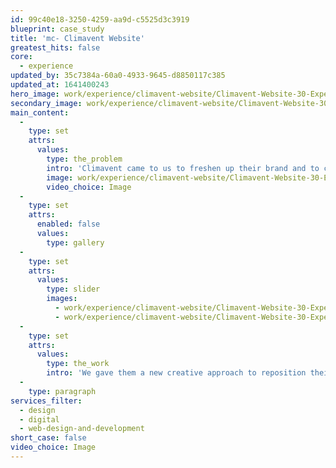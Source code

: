 ```yaml
---
id: 99c40e18-3250-4259-aa9d-c5525d3c3919
blueprint: case_study
title: 'mc- Climavent Website'
greatest_hits: false
core:
  - experience
updated_by: 35c7384a-60a0-4933-9645-d8850117c385
updated_at: 1641400243
hero_image: work/experience/climavent-website/Climavent-Website-30-Experience-Full-Image-1360x768.5.jpg
secondary_image: work/experience/climavent-website/Climavent-Website-30-Experience-Secondary-Image-896x597.jpg
main_content:
  -
    type: set
    attrs:
      values:
        type: the_problem
        intro: 'Climavent came to us to freshen up their brand and to create a responsive new website that could perform across multiple devices. '
        image: work/experience/climavent-website/Climavent-Website-30-Experience-Large-927x522.jpg
        video_choice: Image
  -
    type: set
    attrs:
      enabled: false
      values:
        type: gallery
  -
    type: set
    attrs:
      values:
        type: slider
        images:
          - work/experience/climavent-website/Climavent-Website-30-Experience-Small-740x416.25-1.jpg
          - work/experience/climavent-website/Climavent-Website-30-Experience-Small-740x416.25-2.jpg
  -
    type: set
    attrs:
      values:
        type: the_work
        intro: 'We gave them a new creative approach to reposition their brand delivering a focused website with a search functionality that allows users to easily find what it is they are looking for, whether it be service solutions or products targeted to their industry.'
  -
    type: paragraph
services_filter:
  - design
  - digital
  - web-design-and-development
short_case: false
video_choice: Image
---
```

